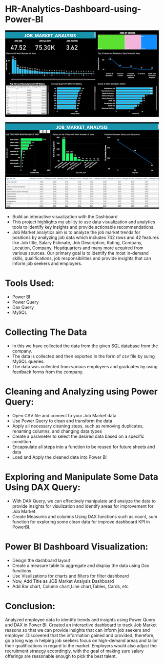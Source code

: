 # HR-Analytics-Dashboard-using-Power-BI

![Alt text](https://github.com/aryan7701/Job_Market_Analysis-Internship/blob/main/Job_Market_Analysis-1.png)

![Alt text](https://github.com/aryan7701/Job_Market_Analysis-Internship/blob/main/Job_Market_Analysis-2.png)

- Build an interactive visualization with the Dashboard 
- This project highlights my ability to use data visualization and analytics tools to identify key insights and provide actionable recommendations.
- Job Market analytics aim is to analyze the job market trends for positions by analyzing job data which includes 742 rows and 42 features like Job title, Salary Estimate, Job Description, Rating, Company, Location, Company, Headquarters and many more acquired from various sources. Our primary goal is to identify the most in-demand skills, qualifications, job responsibilities and provide insights that can inform job seekers and employers.

# Tools Used:
- Power BI
- Power Query
- Dax Query
- MySQL

# Collecting The Data
- In this we have collected the data from the given SQL database from the company.
- The data is collected and then exported in the form of csv file by suing MySQL queries.
- The data was collected from various employees and graduates by using feedback forms from the company.

# Cleaning and Analyzing using Power Query:
- Open CSV file and connect to your Job Market data
- Use Power Query to clean and transform the data
- Apply all necessary cleaning steps, such as removing duplicates, renaming columns, and changing data types
- Create a parameter to select the desired data based on a specific condition
- Encapsulate all steps into a function to be reused for future sheets and data
- Load and Apply the cleaned data into Power BI


# Exploring and Manipulate Some Data Using DAX Query:
- With DAX Query, we can effectively manipulate and analyze the data to provide insights for visulization and identify areas for improvement for Job Market.
- Create Measures and columns Using DAX functions such as count, sum function for exploring some clean data for improve dashboard KPI in PowerBI.

# Power BI Dashboard Visualization:
- Design the dashboard layout
- Create a measure table to aggregate and display the data using Dax functions
- Use Visulizations for charts and filters for filter dashboard
- Now, Add Title as JOB Market Analysis Dashboard
- Add Bar chart, Column chart,Line chart,Tables, Cards, etc


# Conclusion:
Analyzed employee data to identify trends and insights using Power Query and DAX in Power BI. Created an interactive dashboard to track Job Market reasons so that we can provide insights that can inform job seekers and employer .Discovered that the information gained and provided, therefore, go a long way in helping job seekers focus on high-demand areas and tailor their qualifications in regard to the market. Employers would also adjust the recruitment strategy accordingly, with the goal of making sure salary offerings are reasonable enough to pick the best talent.

